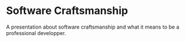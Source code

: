Software Craftsmanship
======================

A presentation about software craftsmanship and what it means to be a professional developper.
